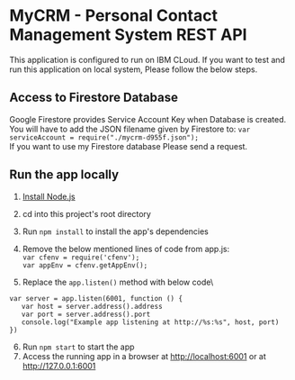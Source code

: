 # MyCRM - Personal Contact Management System REST API

This application is configured to run on IBM CLoud. If you want to test and run this application on local system, Please follow the below steps.

## Access to Firestore Database

Google Firestore provides Service Account Key when Database is created. You will have to add the JSON filename given by Firestore to: `var serviceAccount = require("./mycrm-d955f.json");`\
If you want to use my Firestore database Please send a request.

## Run the app locally

1. [Install Node.js][]
2. cd into this project's root directory
3. Run `npm install` to install the app's dependencies
4. Remove the below mentioned lines of code from app.js:\
`var cfenv = require('cfenv');`\
`var appEnv = cfenv.getAppEnv();`

5. Replace the `app.listen()` method with below code\

```
var server = app.listen(6001, function () {
   var host = server.address().address
   var port = server.address().port
   console.log("Example app listening at http://%s:%s", host, port)
})
```

6. Run `npm start` to start the app
7. Access the running app in a browser at <http://localhost:6001> or at <http://127.0.0.1:6001>

[Install Node.js]: https://nodejs.org/en/download/
